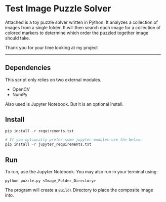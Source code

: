 # Test Image Puzzle Solver

Attached is a toy puzzle solver written in Python. It analyzes a collection of images from a single folder. It will then search each image for a collection of colored markers to determine which order the puzzled together image should take. 

Thank you for your time looking at my project

---

## Dependencies

This script only relies on two external modules. 
- OpenCV
- NumPy

Also used is Jupyter Notebook. But it is an optional install. 
## Install

```python
pip install -r requirements.txt

# If you optionally prefer some jupyter modules use the below:
pip install -r jupyter_requirements.txt
```
## Run

To run, use the Jupyter Notebook. You may also run in your terminal using:
```console
python puzzle.py <Image_Folder_Directory>
```


The program will create a `Build\` Directory to place the composite image into.
